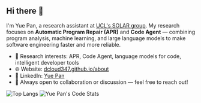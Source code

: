 ## Hi there 👋

I'm Yue Pan, a research assistant at [UCL's SOLAR group](https://solar.cs.ucl.ac.uk/). My research focuses on **Automatic Program Repair (APR)** and **Code Agent** — combining program analysis, machine learning, and large language models to make software engineering faster and more reliable.

* 🔬 Research interests: APR, Code Agent, language models for code, intelligent developer tools
* 🌐 Website: [dcloud347.github.io/about](https://dcloud347.github.io/about/)
* 💼 LinkedIn: [Yue Pan](https://www.linkedin.com/in/yue-pan-b35aa1322/)
* 🤝 Always open to collaboration or discussion — feel free to reach out!

![Top Langs](https://github-readme-stats.vercel.app/api/top-langs/?username=dcloud347\&layout=compact)
![Yue Pan's Code Stats](https://github-readme-stats.vercel.app/api?username=dcloud347&show_icons=true&count_private=true&include_all_commits=true&hide=prs)

